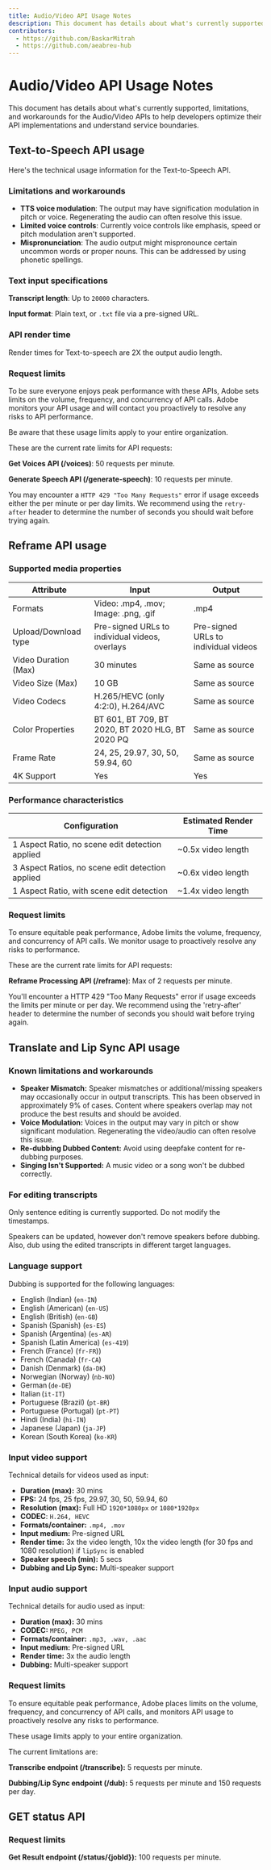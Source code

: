 ```yaml
---
title: Audio/Video API Usage Notes
description: This document has details about what's currently supported, limitations, and workarounds for the Audio/Video APIs.
contributors:
  - https://github.com/BaskarMitrah
  - https://github.com/aeabreu-hub
---
```


# Audio/Video API Usage Notes

This document has details about what's currently supported, limitations, and workarounds for the Audio/Video APIs to help developers optimize their API implementations and understand service boundaries.

## Text-to-Speech API usage

Here's the technical usage information for the Text-to-Speech API.

### Limitations and workarounds

- **TTS voice modulation**: The output may have signification modulation in pitch or voice. Regenerating the audio can often resolve this issue.
- **Limited voice controls**: Currently voice controls like emphasis, speed or pitch modulation aren't supported.
- **Mispronunciation**: The audio output might mispronounce certain uncommon words or proper nouns. This can be addressed by using phonetic spellings.

### Text input specifications

**Transcript length**: Up to ```20000``` characters.

**Input format**: Plain text, or ```.txt``` file via a pre-signed URL.

### API render time

Render times for Text-to-speech are 2X the output audio length.

### Request limits

To be sure everyone enjoys peak performance with these APIs, Adobe sets limits on the volume, frequency, and concurrency of API calls. Adobe monitors your API usage and will contact you proactively to resolve any risks to API performance.

<InlineAlert variant="warning" slots="text" />

Be aware that these usage limits apply to your entire organization.

These are the current rate limits for API requests:

**Get Voices API (/voices)**: 50 requests per minute.

**Generate Speech API (/generate-speech)**: 10 requests per minute.

You may encounter a `HTTP 429 "Too Many Requests"` error if usage exceeds either the per minute or per day limits. We recommend using the `retry-after` header to determine the number of seconds you should wait before trying again.

## Reframe API usage

### Supported media properties

| Attribute | Input | Output |
|-----------|--------|--------|
| Formats | Video: .mp4, .mov; Image: .png, .gif | .mp4 |
| Upload/Download type | Pre-signed URLs to individual videos, overlays | Pre-signed URLs to individual videos |
| Video Duration (Max) | 30 minutes | Same as source |
| Video Size (Max) | 10 GB | Same as source |
| Video Codecs | H.265/HEVC (only 4:2:0), H.264/AVC | Same as source |
| Color Properties | BT 601, BT 709, BT 2020, BT 2020 HLG, BT 2020 PQ | Same as source |
| Frame Rate | 24, 25, 29.97, 30, 50, 59.94, 60 | Same as source |
| 4K Support | Yes | Yes |

### Performance characteristics

| Configuration                                     | Estimated Render Time                 |
|-------------------------------                    |---------------------------------------|
| 1 Aspect Ratio, no scene edit detection applied   | ~0.5x video length  |
| 3 Aspect Ratios, no scene edit detection applied  | ~0.6x video length |
| 1 Aspect Ratio, with scene edit detection         | ~1.4x video length        |

### Request limits

To ensure equitable peak performance, Adobe limits the volume, frequency, and concurrency of API calls. We monitor usage to proactively resolve any risks to performance.

These are the current rate limits for API requests:

**Reframe Processing API (/reframe)**: Max of 2 requests per minute.

You'll encounter a HTTP 429 "Too Many Requests" error if usage exceeds the limits per minute or per day.
We recommend using the 'retry-after' header to determine the number of seconds you should wait before trying again.

## Translate and Lip Sync API usage

### Known limitations and workarounds

- **Speaker Mismatch:** Speaker mismatches or additional/missing speakers may occasionally occur in output transcripts. This has been observed in approximately 9% of cases. Content where speakers overlap may not produce the best results and should be avoided.
- **Voice Modulation:** Voices in the output may vary in pitch or show significant modulation. Regenerating the video/audio can often resolve this issue.
- **Re-dubbing Dubbed Content:** Avoid using deepfake content for re-dubbing purposes.
- **Singing Isn't Supported:** A music video or a song won't be dubbed correctly.

### For editing transcripts

Only sentence editing is currently supported. Do not modify the timestamps.

Speakers can be updated, however don't remove speakers before dubbing. Also, dub using the edited transcripts in different target languages.

### Language support

Dubbing is supported for the following languages:

- English (Indian) (`en-IN`)
- English (American) (`en-US`)
- English (British) (`en-GB`)
- Spanish (Spanish) (`es-ES`)
- Spanish (Argentina) (`es-AR`)
- Spanish (Latin America) (`es-419`)
- French (France) (`fr-FR`))
- French (Canada) (`fr-CA`)
- Danish (Denmark) (`da-DK`)
- Norwegian (Norway) (`nb-NO`)
- German (`de-DE`)
- Italian (`it-IT`)
- Portuguese (Brazil) (`pt-BR`)
- Portuguese (Portugal) (`pt-PT`)
- Hindi (India) (`hi-IN`)
- Japanese (Japan) (`ja-JP`)
- Korean (South Korea) (`ko-KR`)

### Input video support

Technical details for videos used as input:

- **Duration (max):** 30 mins
- **FPS:** 24 fps, 25 fps, 29.97, 30, 50, 59.94, 60
- **Resolution (max):** Full HD `1920*1080px` or `1080*1920px`
- **CODEC**: `H.264, HEVC`
- **Formats/container:** `.mp4, .mov`
- **Input medium:** Pre-signed URL
- **Render time:** 3x the video length, 10x the video length (for 30 fps and 1080 resolution) if `lipSync` is enabled
- **Speaker speech (min):** 5 secs
- **Dubbing and Lip Sync:** Multi-speaker support

### Input audio support

Technical details for audio used as input:

- **Duration (max):** 30 mins
- **CODEC:** `MPEG, PCM`
- **Formats/container:** `.mp3, .wav, .aac`
- **Input medium:** Pre-signed URL
- **Render time:** 3x the audio length
- **Dubbing:** Multi-speaker support

### Request limits

To ensure equitable peak performance, Adobe places limits on the volume, frequency, and concurrency of API calls, and monitors API usage to proactively resolve any risks to performance.

<InlineAlert variant="warning" slots="text1" />

These usage limits apply to your entire organization. <br/>

The current limitations are:

**Transcribe endpoint (/transcribe):** 5 requests per minute.

**Dubbing/Lip Sync endpoint (/dub):**  5 requests per minute and 150 requests per day.

## GET status API

### Request limits

**Get Result endpoint (/status/{jobId}):** 100 requests per minute.

